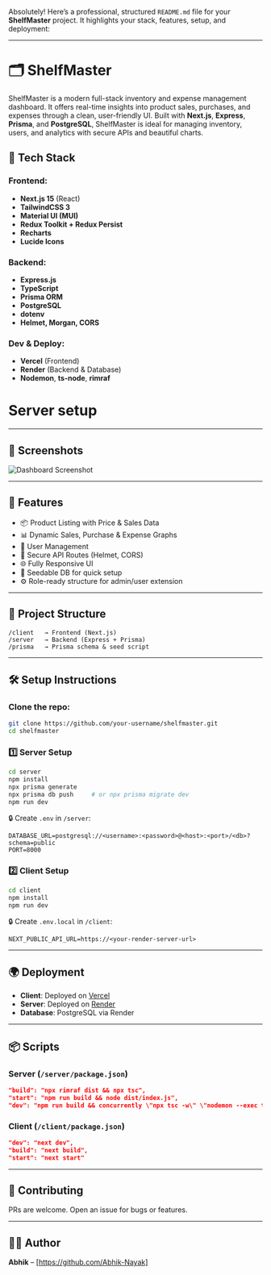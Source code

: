 Absolutely! Here’s a professional, structured `README.md` file for your **ShelfMaster** project. It highlights your stack, features, setup, and deployment:

---

# 🗂️ ShelfMaster

ShelfMaster is a modern full-stack inventory and expense management dashboard. It offers real-time insights into product sales, purchases, and expenses through a clean, user-friendly UI. Built with **Next.js**, **Express**, **Prisma**, and **PostgreSQL**, ShelfMaster is ideal for managing inventory, users, and analytics with secure APIs and beautiful charts.

## 🚀 Tech Stack

### Frontend:
- **Next.js 15** (React)
- **TailwindCSS 3**
- **Material UI (MUI)**
- **Redux Toolkit + Redux Persist**
- **Recharts**
- **Lucide Icons**

### Backend:
- **Express.js**
- **TypeScript**
- **Prisma ORM**
- **PostgreSQL**
- **dotenv**
- **Helmet, Morgan, CORS**

### Dev & Deploy:
- **Vercel** (Frontend)
- **Render** (Backend & Database)
- **Nodemon**, **ts-node**, **rimraf**

# Server setup
<!-- npm init -y
npm i prisma @prisma/client
npx prisma init
npm i -D ts-node typescript @types/node
npx tsc --init
npm i fs path 
npx prisma generate
npx prisma migrate dev --name init
npm run seed
npm i express body-parser cors dotenv helmet morgan concurrently
npm i -D nodemon @types/cors @types/express @types/morgan

EC2 -hosting for backend
RDS -for postgres database
Amplify - for host nextjs
S3- for inventories -->

---

## 📸 Screenshots

![Dashboard Screenshot](./screenshot.png) <!-- Rename `image.png` to `screenshot.png` or update path -->

---

## 🔑 Features

- 📦 Product Listing with Price & Sales Data  
- 📊 Dynamic Sales, Purchase & Expense Graphs  
- 👥 User Management  
- 🔐 Secure API Routes (Helmet, CORS)  
- 🌐 Fully Responsive UI  
- 🌱 Seedable DB for quick setup  
- ⚙️ Role-ready structure for admin/user extension  

---

## 📁 Project Structure

```
/client   → Frontend (Next.js)
/server   → Backend (Express + Prisma)
/prisma   → Prisma schema & seed script
```

---

## 🛠️ Setup Instructions

### Clone the repo:
```bash
git clone https://github.com/your-username/shelfmaster.git
cd shelfmaster
```

### 1️⃣ Server Setup

```bash
cd server
npm install
npx prisma generate
npx prisma db push     # or npx prisma migrate dev
npm run dev
```

🔒 Create `.env` in `/server`:
```env
DATABASE_URL=postgresql://<username>:<password>@<host>:<port>/<db>?schema=public
PORT=8000
```

### 2️⃣ Client Setup

```bash
cd client
npm install
npm run dev
```

🔒 Create `.env.local` in `/client`:
```env
NEXT_PUBLIC_API_URL=https://<your-render-server-url>
```

---

## 🌍 Deployment

- **Client**: Deployed on [Vercel](https://vercel.com)
- **Server**: Deployed on [Render](https://render.com)
- **Database**: PostgreSQL via Render

---

## 📦 Scripts

### Server (`/server/package.json`)
```json
"build": "npx rimraf dist && npx tsc",
"start": "npm run build && node dist/index.js",
"dev": "npm run build && concurrently \"npx tsc -w\" \"nodemon --exec ts-node src/index.ts\""
```

### Client (`/client/package.json`)
```json
"dev": "next dev",
"build": "next build",
"start": "next start"
```

---

## 🤝 Contributing

PRs are welcome. Open an issue for bugs or features.

---

## 🧑‍💻 Author

**Abhik** – [https://github.com/Abhik-Nayak]

